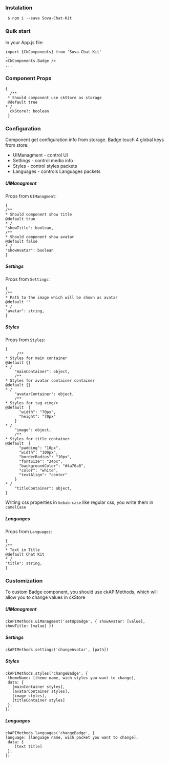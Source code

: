 
### Instalation
```
 $ npm i --save Sova-Chat-Kit
```
### Quik start
  In your App.js file:
  ```
  import {CkComponents} from 'Sova-Chat-Kit'
  ...
  <CkComponents.Badge />
  ...
  ```
### Component Props
```
{
  /**
 * Should component use ckStore as storage
 @default true
* / 
  ckStore?: boolean
 }
```
### Configuration
   Component get configuration info from storage. Badge touch 4 global keys from store: 
   - UIManagment - control UI
   - Settings - control media info
   - Styles - control styles packets
   - Languages - controls Languages packets
##### UIManagment
 Props from ```UIManagment```:
  ```
  {
  /**
 * Should component show title
  @default true
* / 
  "showTitle": boolean,
  /**
 * Should component show avatar
 @default false
* / 
  "showAvatar": boolean
  }
  ```
##### Settings
Props from ```Settings```:
  ```
  {
  /**
 * Path to the image which will be shown as avatar
  @default ''
* / 
  "avatar": string,
  }
  ```
##### Styles
Props from ```Styles```:
  ```
  {
       /**
 * Styles for main container
  @default {}
* / 
      "mainContainer": object,
      /**
 * Styles for avatar container container
  @default {}
* / 
      "avatarContainer": object,
      /**
 * Styles for tag <img/>
  @default  {
        "width": "70px",
        "height": "70px"
      }
* / 
      "image": object,
      /**
 * Styles for title container
  @default  {
        "padding": "10px",
        "width": "100px",
        "borderRadius": "10px",
        "fontSize": "24px",
        "backgroundColor": "#4a76a8",
        "color": "white",
        "textAlign": "center"
      }
* / 
      "titleContainer": object,
  }
  ```
  Writing css properties in ```kebab-case``` like regular css, you write them in ```camelCase```
  
##### Languages
Props from ```Languages```:
  ```
  {
  /**
 * Text in Title
  @default Chat Kit
* / 
 "title": string,
  }
  ```
  ### Customization
  To custom Badge component, you should use ckAPIMethods, which will allow you to change values in ckStore
  ##### UIManagment
  
  ```
  ckAPIMethods.uiManagment('setUpBadge', { showAvatar: [value], showTitle: [value] })
  ```
  ##### Settings 
   ```
  ckAPIMethods.settings('changeAvatar', [path])
  ```
  ##### Styles
   ```
  ckAPIMethods.styles('changeBadge', {
    themeName: [theme name, wich styles you want to change],
    data: {
      [mainContainer styles],
      [avatarContainer styles],
      [image styles],
      [titleContainer styles] 
    },
  })
  ```
  ##### Languages
   ```
  ckAPIMethods.languages('changeBadge', {
  language: [language name, wich packet you want to change],
    data: {
       [text title]
    }, 
  })
  ```
  
  
  
